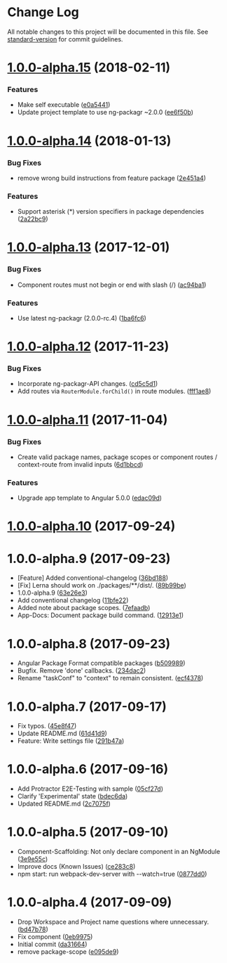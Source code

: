 # Change Log

All notable changes to this project will be documented in this file. See [standard-version](https://github.com/conventional-changelog/standard-version) for commit guidelines.

<a name="1.0.0-alpha.15"></a>
# [1.0.0-alpha.15](https://github.com/about-code/ng-mono/compare/v1.0.0-alpha.14...v1.0.0-alpha.15) (2018-02-11)


### Features

* Make self executable ([e0a5441](https://github.com/about-code/ng-mono/commit/e0a5441))
* Update project template to use ng-packagr ~2.0.0 ([ee6f50b](https://github.com/about-code/ng-mono/commit/ee6f50b))



<a name="1.0.0-alpha.14"></a>
# [1.0.0-alpha.14](https://github.com/about-code/ng-mono/compare/v1.0.0-alpha.13...v1.0.0-alpha.14) (2018-01-13)


### Bug Fixes

* remove wrong build instructions from feature package ([2e451a4](https://github.com/about-code/ng-mono/commit/2e451a4))


### Features

* Support asterisk (*) version specifiers in package dependencies ([2a22bc9](https://github.com/about-code/ng-mono/commit/2a22bc9))



<a name="1.0.0-alpha.13"></a>
# [1.0.0-alpha.13](https://github.com/about-code/ng-mono/compare/v1.0.0-alpha.12...v1.0.0-alpha.13) (2017-12-01)


### Bug Fixes

* Component routes must not begin or end with slash (/) ([ac94ba1](https://github.com/about-code/ng-mono/commit/ac94ba1))


### Features

* Use latest ng-packagr (2.0.0-rc.4) ([1ba6fc6](https://github.com/about-code/ng-mono/commit/1ba6fc6))



<a name="1.0.0-alpha.12"></a>
# [1.0.0-alpha.12](https://github.com/about-code/ng-mono/compare/v1.0.0-alpha.11...v1.0.0-alpha.12) (2017-11-23)

### Bug Fixes

* Incorporate ng-packagr-API changes. ([cd5c5d1](https://github.com/about-code/ng-mono/commit/cd5c5d1))
* Add routes via `RouterModule.forChild()` in route modules. ([fff1ae8](https://github.com/about-code/ng-mono/commit/fff1ae8))

<a name="1.0.0-alpha.11"></a>
# [1.0.0-alpha.11](https://github.com/about-code/ng-mono/compare/v1.0.0-alpha.10...v1.0.0-alpha.11) (2017-11-04)


### Bug Fixes

* Create valid package names, package scopes or component routes / context-route from invalid inputs ([6d1bbcd](https://github.com/about-code/ng-mono/commit/6d1bbcd))


### Features

* Upgrade app template to Angular 5.0.0 ([edac09d](https://github.com/about-code/ng-mono/commit/edac09d))



<a name="1.0.0-alpha.10"></a>
# [1.0.0-alpha.10](https://github.com/about-code/ng-mono/compare/v1.0.0-alpha.9...v1.0.0-alpha.10) (2017-09-24)



<a name="1.0.0-alpha.9"></a>
# 1.0.0-alpha.9 (2017-09-23)

* [Feature] Added conventional-changelog ([36bd188](https://github.com/about-code/ng-mono/commit/36bd188))
* [Fix] Lerna should work on ./packages/**/dist/. ([89b99be](https://github.com/about-code/ng-mono/commit/89b99be))
* 1.0.0-alpha.9 ([63e26e3](https://github.com/about-code/ng-mono/commit/63e26e3))
* Add conventional changelog ([11bfe22](https://github.com/about-code/ng-mono/commit/11bfe22))
* Added note about package scopes. ([7efaadb](https://github.com/about-code/ng-mono/commit/7efaadb))
* App-Docs: Document package build command. ([12913e1](https://github.com/about-code/ng-mono/commit/12913e1))



<a name="1.0.0-alpha.8"></a>
# 1.0.0-alpha.8 (2017-09-23)

* Angular Package Format compatible packages ([b509989](https://github.com/about-code/ng-mono/commit/b509989))
* Bugfix. Remove 'done' callbacks. ([234dac2](https://github.com/about-code/ng-mono/commit/234dac2))
* Rename "taskConf" to "context" to remain consistent. ([ecf4378](https://github.com/about-code/ng-mono/commit/ecf4378))



<a name="1.0.0-alpha.7"></a>
# 1.0.0-alpha.7 (2017-09-17)

* Fix typos. ([45e8f47](https://github.com/about-code/ng-mono/commit/45e8f47))
* Update README.md ([61d41d9](https://github.com/about-code/ng-mono/commit/61d41d9))
* Feature: Write settings file ([291b47a](https://github.com/about-code/ng-mono/commit/291b47a))



<a name="1.0.0-alpha.6"></a>
# 1.0.0-alpha.6 (2017-09-16)

* Add Protractor E2E-Testing with sample ([05cf27d](https://github.com/about-code/ng-mono/commit/05cf27d))
* Clarify 'Experimental' state ([bdec6da](https://github.com/about-code/ng-mono/commit/bdec6da))
* Updated README.md ([2c7075f](https://github.com/about-code/ng-mono/commit/2c7075f))



<a name="1.0.0-alpha.5"></a>
# 1.0.0-alpha.5 (2017-09-10)

* Component-Scaffolding: Not only declare component in an NgModule ([3e9e55c](https://github.com/about-code/ng-mono/commit/3e9e55c))
* Improve docs (Known Issues) ([ce283c8](https://github.com/about-code/ng-mono/commit/ce283c8))
* npm start: run webpack-dev-server with --watch=true ([0877dd0](https://github.com/about-code/ng-mono/commit/0877dd0))



<a name="1.0.0-alpha.4"></a>
# 1.0.0-alpha.4 (2017-09-09)

* Drop Workspace and Project name questions where unnecessary. ([bd47b78](https://github.com/about-code/ng-mono/commit/bd47b78))
* Fix component ([0eb9975](https://github.com/about-code/ng-mono/commit/0eb9975))
* Initial commit ([da31664](https://github.com/about-code/ng-mono/commit/da31664))
* remove package-scope ([e095de9](https://github.com/about-code/ng-mono/commit/e095de9))
